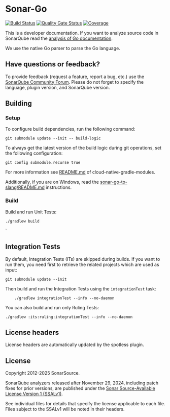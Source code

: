 # Sonar-Go

[![Build Status](https://api.cirrus-ci.com/github/SonarSource/sonar-go.svg?branch=master)](https://cirrus-ci.com/github/SonarSource/sonar-go)
[![Quality Gate Status](https://next.sonarqube.com/sonarqube/api/project_badges/measure?project=SonarSource_sonar-go&metric=alert_status&token=sqb_f88f3f95eb835f3a47eaa59f8575229fc6ddbcc5)](https://next.sonarqube.com/sonarqube/dashboard?id=SonarSource_sonar-go)
[![Coverage](https://next.sonarqube.com/sonarqube/api/project_badges/measure?project=SonarSource_sonar-go&metric=coverage&token=sqb_f88f3f95eb835f3a47eaa59f8575229fc6ddbcc5)](https://next.sonarqube.com/sonarqube/dashboard?id=SonarSource_sonar-go)

This is a developer documentation. If you want to analyze source code in SonarQube read the [analysis of Go documentation](https://docs.sonarqube.org/latest/analysis/languages/go/).

We use the native Go parser to parse the Go language.

## Have questions or feedback?

To provide feedback (request a feature, report a bug, etc.) use the [SonarQube Community Forum](https://community.sonarsource.com/). Please do not forget to specify the language, plugin version, and SonarQube version.

## Building

### Setup

To configure build dependencies, run the following command:

```shell
git submodule update --init -- build-logic
```

To always get the latest version of the build logic during git operations, set the following configuration:

```shell
git config submodule.recurse true
```

For more information see [README.md](https://github.com/SonarSource/cloud-native-gradle-modules/blob/master/README.md) of cloud-native-gradle-modules.

Additionally, if you are on Windows, read the [sonar-go-to-slang/README.md](sonar-go-to-slang/README.md) instructions.


### Build
Build and run Unit Tests:

```shell
./gradlew build
```
`
## Integration Tests

By default, Integration Tests (ITs) are skipped during builds.
If you want to run them, you need first to retrieve the related projects which are used as input:

```shell
git submodule update --init
```

Then build and run the Integration Tests using the `integrationTest` task:

```shell
    ./gradlew integrationTest --info --no-daemon
```

You can also build and run only Ruling Tests:

```shell
./gradlew :its:ruling:integrationTest --info --no-daemon
```

## License headers

License headers are automatically updated by the spotless plugin.

## License

Copyright 2012-2025 SonarSource.

SonarQube analyzers released after November 29, 2024, including patch fixes for prior versions,
are published under the [Sonar Source-Available License Version 1 (SSALv1)](LICENSE.txt).

See individual files for details that specify the license applicable to each file.
Files subject to the SSALv1 will be noted in their headers.
